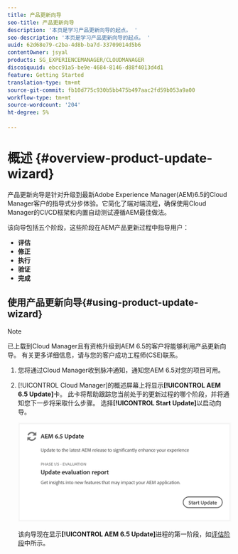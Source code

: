 ```yaml
---
title: 产品更新向导
seo-title: 产品更新向导
description: '本页是学习产品更新向导的起点。 '
seo-description: '本页是学习产品更新向导的起点。 '
uuid: 62d68e79-c2ba-4d8b-ba7d-33709014d5b6
contentOwner: jsyal
products: SG_EXPERIENCEMANAGER/CLOUDMANAGER
discoiquuid: ebcc91a5-be9e-4684-8146-d88f4013d4d1
feature: Getting Started
translation-type: tm+mt
source-git-commit: fb10d775c930b5bb475b497aac2fd59b053a9a00
workflow-type: tm+mt
source-wordcount: '204'
ht-degree: 5%

---
```



# 概述 {#overview-product-update-wizard}

产品更新向导是针对升级到最新Adobe Experience Manager(AEM)6.5的Cloud Manager客户的指导式分步体验。它简化了端对端流程，确保使用Cloud Manager的CI/CD框架和内置自动测试遵循AEM最佳做法。

该向导包括五个阶段，这些阶段在AEM产品更新过程中指导用户：

* **评估**
* **修正**
* **执行**
* **验证**
* **完成**


## 使用产品更新向导{#using-product-update-wizard}

>[!NOTE]
>
>已上载到Cloud Manager且有资格升级到AEM 6.5的客户将能够利用产品更新向导。 有关更多详细信息，请与您的客户成功工程师(CSE)联系。

1. 您将通过Cloud Manager收到脉冲通知，通知您AEM 6.5对您的项目可用。

1. [!UICONTROL Cloud Manager]的概述屏幕上将显示&#x200B;**[!UICONTROL AEM 6.5 Update]**&#x200B;卡。 此卡将帮助跟踪您当前处于的更新过程的哪个阶段，并将通知您下一步将采取什么步骤。 选择&#x200B;**[!UICONTROL Start Update]**&#x200B;以启动向导。

   ![](assets/Start-Update.png)

   该向导现在显示&#x200B;**[!UICONTROL AEM 6.5 Update]**&#x200B;进程的第一阶段，如[评估阶段](evaluation.md)中所示。
